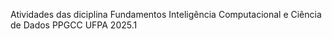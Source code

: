 Atividades das diciplina Fundamentos Inteligência Computacional e Ciência de Dados PPGCC UFPA 2025.1
